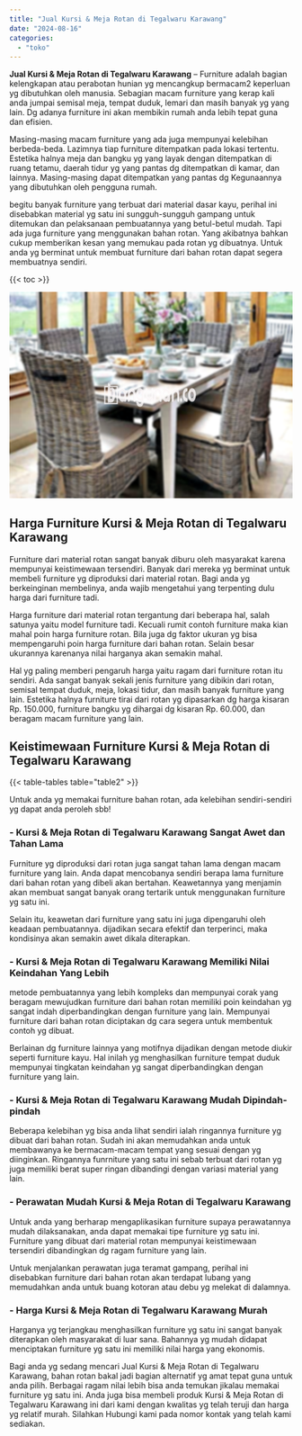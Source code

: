 ```yaml
---
title: "Jual Kursi & Meja Rotan di Tegalwaru Karawang"
date: "2024-08-16"
categories: 
  - "toko"
---
```


**Jual Kursi & Meja Rotan di Tegalwaru Karawang** – Furniture adalah bagian kelengkapan atau perabotan hunian yg mencangkup bermacam2 keperluan yg dibutuhkan oleh manusia. Sebagian macam furniture yang kerap kali anda jumpai semisal meja, tempat duduk, lemari dan masih banyak yg yang lain. Dg adanya furniture ini akan membikin rumah anda lebih tepat guna dan efisien.

Masing-masing macam furniture yang ada juga mempunyai kelebihan berbeda-beda. Lazimnya tiap furniture ditempatkan pada lokasi tertentu. Estetika halnya meja dan bangku yg yang layak dengan ditempatkan di ruang tetamu, daerah tidur yg yang pantas dg ditempatkan di kamar, dan lainnya. Masing-masing dapat ditempatkan yang pantas dg Kegunaannya yang dibutuhkan oleh pengguna rumah.

begitu banyak furniture yang terbuat dari material dasar kayu, perihal ini disebabkan material yg satu ini sungguh-sungguh gampang untuk ditemukan dan pelaksanaan pembuatannya yang betul-betul mudah. Tapi ada juga furniture yang menggunakan bahan rotan. Yang akibatnya bahkan cukup memberikan kesan yang memukau pada rotan yg dibuatnya. Untuk anda yg berminat untuk membuat furniture dari bahan rotan dapat segera membuatnya sendiri.

{{< toc >}}

![Jual Kursi & Meja Rotan di Tegalwaru Karawang](/images/kursi-meja-rotan-murah02.png)

## Harga Furniture Kursi & Meja Rotan di Tegalwaru Karawang

Furniture dari material rotan sangat banyak diburu oleh masyarakat karena mempunyai keistimewaan tersendiri. Banyak dari mereka yg berminat untuk membeli furniture yg diproduksi dari material rotan. Bagi anda yg berkeinginan membelinya, anda wajib mengetahui yang terpenting dulu harga dari furniture tadi.

Harga furniture dari material rotan tergantung dari beberapa hal, salah satunya yaitu model furniture tadi. Kecuali rumit contoh furniture maka kian mahal poin harga furniture rotan. Bila juga dg faktor ukuran yg bisa mempengaruhi poin harga furniture dari bahan rotan. Selain besar ukurannya karenanya nilai harganya akan semakin mahal.

Hal yg paling memberi pengaruh harga yaitu ragam dari furniture rotan itu sendiri. Ada sangat banyak sekali jenis furniture yang dibikin dari rotan, semisal tempat duduk, meja, lokasi tidur, dan masih banyak furniture yang lain. Estetika halnya furniture tirai dari rotan yg dipasarkan dg harga kisaran Rp. 150.000, furniture bangku yg dihargai dg kisaran Rp. 60.000, dan beragam macam furniture yang lain.

## Keistimewaan Furniture Kursi & Meja Rotan di Tegalwaru Karawang

{{< table-tables table="table2" >}}

Untuk anda yg memakai furniture bahan rotan, ada kelebihan sendiri-sendiri yg dapat anda peroleh sbb!

### \- Kursi & Meja Rotan di Tegalwaru Karawang Sangat Awet dan Tahan Lama

Furniture yg diproduksi dari rotan juga sangat tahan lama dengan macam furniture yang lain. Anda dapat mencobanya sendiri berapa lama furniture dari bahan rotan yang dibeli akan bertahan. Keawetannya yang menjamin akan membuat sangat banyak orang tertarik untuk menggunakan furniture yg satu ini.

Selain itu, keawetan dari furniture yang satu ini juga dipengaruhi oleh keadaan pembuatannya. dijadikan secara efektif dan terperinci, maka kondisinya akan semakin awet dikala diterapkan.

### \- Kursi & Meja Rotan di Tegalwaru Karawang Memiliki Nilai Keindahan Yang Lebih

metode pembuatannya yang lebih kompleks dan mempunyai corak yang beragam mewujudkan furniture dari bahan rotan memiliki poin keindahan yg sangat indah diperbandingkan dengan furniture yang lain. Mempunyai furniture dari bahan rotan diciptakan dg cara segera untuk membentuk contoh yg dibuat.

Berlainan dg furniture lainnya yang motifnya dijadikan dengan metode diukir seperti furniture kayu. Hal inilah yg menghasilkan furniture tempat duduk mempunyai tingkatan keindahan yg sangat diperbandingkan dengan furniture yang lain.

### \- Kursi & Meja Rotan di Tegalwaru Karawang Mudah Dipindah-pindah

Beberapa kelebihan yg bisa anda lihat sendiri ialah ringannya furniture yg dibuat dari bahan rotan. Sudah ini akan memudahkan anda untuk membawanya ke bermacam-macam tempat yang sesuai dengan yg diinginkan. Ringannya funrniture yang satu ini sebab terbuat dari rotan yg juga memiliki berat super ringan dibandingi dengan variasi material yang lain.

### \- Perawatan Mudah Kursi & Meja Rotan di Tegalwaru Karawang

Untuk anda yang berharap mengaplikasikan furniture supaya perawatannya mudah dilaksanakan, anda dapat memakai tipe furniture yg satu ini. Furniture yang dibuat dari material rotan mempunyai keistimewaan tersendiri dibandingkan dg ragam furniture yang lain.

Untuk menjalankan perawatan juga teramat gampang, perihal ini disebabkan furniture dari bahan rotan akan terdapat lubang yang memudahkan anda untuk buang kotoran atau debu yg melekat di dalamnya.

### \- Harga Kursi & Meja Rotan di Tegalwaru Karawang Murah

Harganya yg terjangkau menghasilkan furniture yg satu ini sangat banyak diterapkan oleh masyarakat di luar sana. Bahannya yg mudah didapat menciptakan furniture yg satu ini memiliki nilai harga yang ekonomis.

Bagi anda yg sedang mencari Jual Kursi & Meja Rotan di Tegalwaru Karawang, bahan rotan bakal jadi bagian alternatif yg amat tepat guna untuk anda pilih. Berbagai ragam nilai lebih bisa anda temukan jikalau memakai furniture yg satu ini. Anda juga bisa membeli produk Kursi & Meja Rotan di Tegalwaru Karawang ini dari kami dengan kwalitas yg telah teruji dan harga yg relatif murah. Silahkan Hubungi kami pada nomor kontak yang telah kami sediakan.
